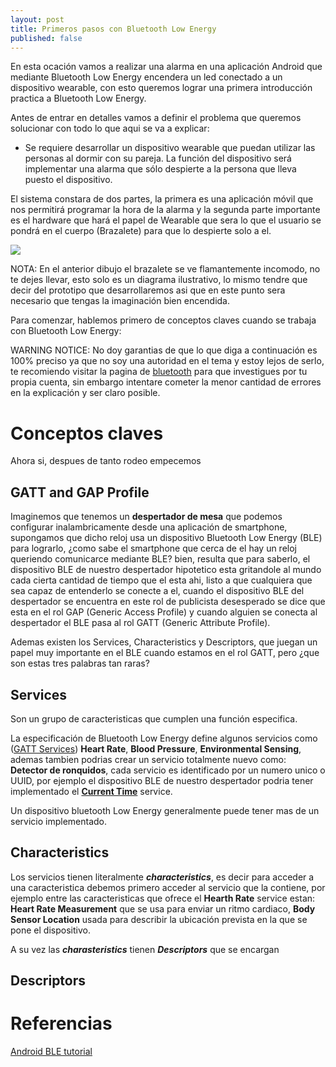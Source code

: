 ```yaml
---
layout: post
title: Primeros pasos con Bluetooth Low Energy
published: false
---
```


En esta ocación vamos a realizar una alarma en una aplicación Android que mediante Bluetooth Low Energy encendera un led conectado a un dispositivo wearable, con esto queremos lograr una primera introducción practica a Bluetooth Low Energy.

Antes de entrar en detalles vamos a definir el problema que queremos solucionar con todo lo que aqui se va a explicar:

- Se requiere desarrollar un dispositivo wearable que puedan utilizar las personas al dormir con su pareja. La función del dispositivo será implementar una alarma que sólo despierte a la persona que lleva puesto el dispositivo.

El sistema constara de dos partes, la primera es una aplicación móvil que nos permitirá programar la hora de la alarma y la segunda parte importante es el hardware que hará el papel de Wearable que sera lo que el usuario se pondrá en el cuerpo (Brazalete) para que lo despierte solo a el.

![](https://imgur.com/IxMHB4R.gif)

NOTA: En el anterior dibujo el brazalete se ve flamantemente incomodo, no te dejes llevar, esto solo es un diagrama ilustrativo, lo mismo tendre que decir del prototipo que desarrollaremos asi que en este punto sera necesario que tengas la imaginación bien encendida.

Para comenzar, hablemos primero de conceptos claves cuando se trabaja con Bluetooth Low Energy:

WARNING NOTICE: No doy garantias de que lo que diga a continuación es 100% preciso ya que no soy una autoridad en el tema y estoy lejos de serlo, te recomiendo visitar la pagina de <a href="https://www.bluetooth.com/" targe="_blank">bluetooth</a> para que investigues por tu propia cuenta, sin embargo intentare cometer la menor cantidad de errores en la explicación y ser claro posible.

# Conceptos claves
Ahora si, despues de tanto rodeo empecemos

## GATT and GAP Profile
Imaginemos que tenemos un **despertador de mesa** que podemos configurar inalambricamente desde una aplicación de smartphone, supongamos que dicho reloj usa un dispositivo Bluetooth Low Energy (BLE) para lograrlo, ¿como sabe el smartphone que cerca de el hay un reloj queriendo comunicarce mediante BLE? bien, resulta que para saberlo, el dispositivo BLE de nuestro despertador hipotetico esta gritandole al mundo cada cierta cantidad de tiempo que el esta ahi, listo a que cualquiera que sea capaz de entenderlo se conecte a el, cuando el dispositivo BLE del despertador se encuentra en este rol de publicista desesperado se dice que esta en el rol GAP (Generic Access Profile) y cuando alguien se conecta al despertador el BLE pasa al rol GATT (Generic Attribute Profile).

Ademas existen los Services, Characteristics y Descriptors, que juegan un papel muy importante en el BLE cuando estamos en el rol GATT, pero ¿que son estas tres palabras tan raras?

## Services
Son un grupo de caracteristicas que cumplen una función especifica.

La especificación de Bluetooth Low Energy define algunos servicios como (<a href="https://www.bluetooth.com/specifications/gatt/services" target="_blank">GATT Services</a>) **Heart Rate**, **Blood Pressure**, **Environmental Sensing**, ademas tambien podrias crear un servicio totalmente nuevo como: **Detector de ronquidos**, cada servicio es identificado por un numero unico o UUID, por ejemplo el dispositivo BLE de nuestro despertador podria tener implementado el <a href="https://www.bluetooth.com/specifications/gatt/viewer?attributeXmlFile=org.bluetooth.service.current_time.xml" target="_blank">**Current Time**</a> service.

Un dispositivo bluetooth Low Energy generalmente puede tener mas de un servicio implementado.

## Characteristics
Los servicios tienen literalmente ***characteristics***, es decir para acceder a una caracteristica debemos primero acceder al servicio que la contiene, por ejemplo entre las caracteristicas que ofrece el **Hearth Rate** service estan: **Heart Rate Measurement** que se usa para enviar un ritmo cardiaco, **Body Sensor Location** usada para describir la ubicación prevista en la que se pone el dispositivo.

A su vez las ***charasteristics*** tienen ***Descriptors*** que se encargan 

## Descriptors

# Referencias
<a href="http://ticketmastermobilestudio.com/blog/android-bluetooth-low-energy-tutorial" target="_blank">Android BLE tutorial</a>

